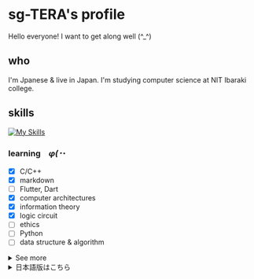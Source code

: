 # sg-TERA's profile

Hello everyone! I want to get along well (^_^) 

## who

I'm Jpanese & live in Japan. I'm studying computer science at NIT Ibaraki college.   

## skills

[![My Skills](https://skillicons.dev/icons?i=c,md,flutter,dart,html,css)](https://skillicons.dev)

### learning　_φ(･_･

- [x] C/C++
- [x] markdown
- [ ] Flutter, Dart
- [x] computer architectures
- [x] information theory
- [x] logic circuit
- [ ] ethics
- [ ] Python
- [ ] data structure & algorithm

<details>
<summary>See more</summary>  

### Using OS environment  
 
[![My Skills](https://skillicons.dev/icons?i=windows,apple,ubuntu)](https://skillicons.dev)

### interest

- [ ] Linux desktop environment
- [ ] mobile APPs
- [ ] Open Source License
- [ ] embedded system (especially train system(TIMS, INTEROS, etc...))

### love

- C/C++
- homemade PC🖥
- camera📷
- System UI
- car (especially VTEC)
- Japan

thankyou for watching! ✨️   
</details>

<details>
<summary>日本語版はこちら</summary>  

## 自己紹介  

日本に住む日本人で茨城高専の学生です。情報工学を学んでいます。  
また、学生会(生徒会的なsomething)で一人情シスのような何かをしていたり...

## 勉強中の技術、科目

- [x] C/C++
- [x] markdown
- [ ] Flutter, Dart
- [x] コンピュータアーキテクチャ
- [x] 情報理論
- [x] 論理回路(ぜんぜんわからん)
- [ ] 情報倫理
- [ ] Python
- [ ] data structure & algorithm

### 興味のあるもの

- [ ] Linuxデスクトップ環境(いずれ自作したい)
- [ ] モバイルアプリ
- [ ] オープンソースライセンスの仕組み、歴史、行動原理
- [ ] 組み込み向けシステム(特に鉄道のTIMSやINTEROSなどの制御システム)

### 好きなもの

- C/C++
- 自作PC
- カメラ
- システムUI
- 車(特にVTEC)、鉄道
- 日本の文化、景色(転じて、旅行)

 #### ★★旅行実績★★(令和になってから)
 - [x] 東京
 - [x] 福島
 - [x] 山梨
 - [x] 群馬
 - [x] 神奈川
 - [x] 静岡

thankyou for watching! ✨️
</details>

